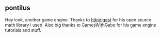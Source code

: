 ## pontilus

Hey look, another game engine.
Thanks to <a href="https://github.com/httpdigest">httpdigest</a> for his open source math library I used. Also big thanks to <a href="https://github.com/ambrosiogabe">GamesWithGabe</a> for his game engine tutorials and stuff.

